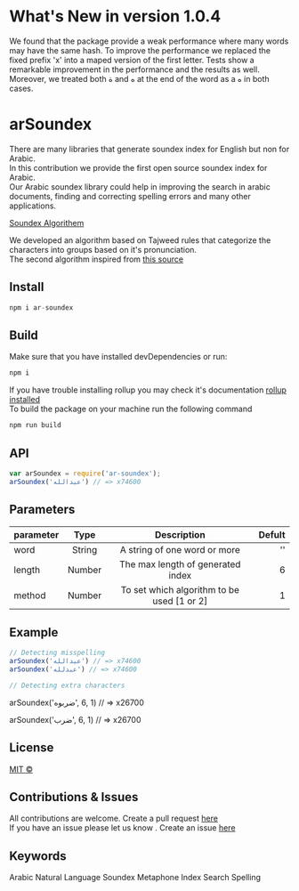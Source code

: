 # What's New in version 1.0.4
We found that the package provide a weak performance where many words may have the same hash. To improve the performance we replaced the fixed prefix 'x' into a maped version of the first letter. Tests show a remarkable improvement in the performance and the results as well. Moreover, we treated both ة and ه at the end of the word as a ه in both cases.

# arSoundex

There are many libraries that generate soundex index for English but non for Arabic. <br />
In this contribution we provide the first open source soundex index for Arabic. <br />
Our Arabic soundex library could help in improving the search in arabic documents, finding and correcting spelling errors and many other applications.

[Soundex Algorithem](https://en.wikipedia.org/wiki/Soundex)

We developed an algorithm based on Tajweed rules that categorize the characters into groups based on it's pronunciation. <br />
The second algorithm inspired from [this source](https://www.codeproject.com/Articles/26880/Arabic-Soundex)

## Install
```javascript
npm i ar-soundex
```
## Build
Make sure that you have installed devDependencies or run:
```javascript
npm i
```
If you have trouble installing rollup you may check it's documentation [rollup installed](https://rollupjs.org/guide/en/)<br />
To build the package on your machine run the following command
```javascript
npm run build
```
## API
```javascript
var arSoundex = require('ar-soundex');
arSoundex('عبدالله') // => x74600
```
## Parameters
| parameter        | Type | Description           | Defult  |
| ------------- |:-------------:|:-------------:| -----:|
| word      | String| A string of one word or more | '' |
| length      | Number | The max length of generated index |   6 |
| method | Number | To set which algorithm to be used [1 or 2] |    1 |

## Example
```javascript
// Detecting misspelling
arSoundex('عبدالله') // => x74600
arSoundex('عبدلله') // => x74600

// Detecting extra characters
```
<p>arSoundex('<span dir="rtl">ضربوه</span>', 6, 1) // => x26700</p>
<p>arSoundex('<span dir="rtl">ضرب</span>', 6, 1) // => x26700</p>


## License
[MIT ©](https://github.com/SupervisionT/arSoundex/blob/master/LICENSE)

## Contributions & Issues
All contributions are welcome. Create a pull request [here](https://github.com/SupervisionT/arSoundex/pulls) <br />
If you have an issue please let us know . Create an issue [here](https://github.com/SupervisionT/arSoundex/issues) <br />

## Keywords
Arabic Natural Language Soundex Metaphone Index Search Spelling